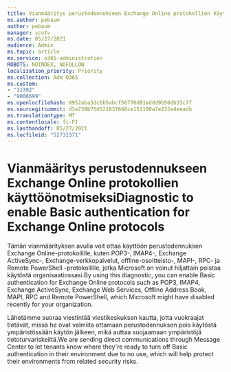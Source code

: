 ```yaml
---
title: Vianmääritys perustodennukseen Exchange Online protokollien käyttöönotmiseksi
ms.author: pebaum
author: pebaum
manager: scotv
ms.date: 05/27/2021
audience: Admin
ms.topic: article
ms.service: o365-administration
ROBOTS: NOINDEX, NOFOLLOW
localization_priority: Priority
ms.collection: Adm_O365
ms.custom:
- "11392"
- "9006699"
ms.openlocfilehash: 8952aba3dc6b5abcf56776d81eddd9b50db33c7f
ms.sourcegitcommit: d3a739b75d521837660ce151190a7e232e4eeadb
ms.translationtype: MT
ms.contentlocale: fi-FI
ms.lasthandoff: 05/27/2021
ms.locfileid: "52731371"
---
```

# <a name="diagnostic-to-enable-basic-authentication-for-exchange-online-protocols"></a><span data-ttu-id="90024-102">Vianmääritys perustodennukseen Exchange Online protokollien käyttöönotmiseksi</span><span class="sxs-lookup"><span data-stu-id="90024-102">Diagnostic to enable Basic authentication for Exchange Online protocols</span></span>

<span data-ttu-id="90024-103">Tämän vianmäärityksen avulla voit ottaa käyttöön perustodennuksen Exchange Online-protokollille, kuten POP3-, IMAP4-, Exchange ActiveSync-, Exchange-verkkopalvelut, offline-osoitteisto-, MAPI-, RPC- ja Remote PowerShell -protokollille, jotka Microsoft on voinut hiljattain poistaa käytöstä organisaatiossasi.</span><span class="sxs-lookup"><span data-stu-id="90024-103">By using this diagnostic, you can enable Basic authentication for Exchange Online protocols such as POP3, IMAP4, Exchange ActiveSync, Exchange Web Services, Offline Address Book, MAPI, RPC and Remote PowerShell, which Microsoft might have disabled recently for your organization.</span></span> 

<span data-ttu-id="90024-104">Lähetämme suoraa viestintää viestikeskuksen kautta, jotta vuokraajat tietävät, missä he ovat valmiita ottamaan perustodennuksen pois käytöstä ympäristössään käytön jälkeen, mikä auttaa suojaamaan ympäristöjä tietoturvariskeiltä.</span><span class="sxs-lookup"><span data-stu-id="90024-104">We are sending direct communications through Message Center to let tenants know where they're ready to turn off Basic authentication in their environment due to no use, which will help protect their environments from related security risks.</span></span>